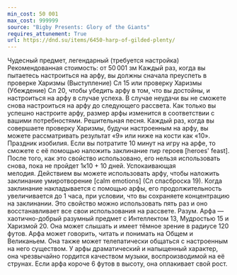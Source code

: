 ```yaml
---
min_cost: 50 001
max_cost: 999999
source: "Bigby Presents: Glory of the Giants"
requires_attunement: True
url: https://dnd.su/items/6450-harp-of-gilded-plenty/
---
```


Чудесный предмет, легендарный (требуется настройка)
Рекомендованная стоимость: от 50 001 зм
Каждый раз, когда вы пытаетесь настроиться на арфу, вы должны сначала преуспеть в проверке Харизмы (Выступление) Сл 15 или проверку Харизмы (Убеждение) Сл 20, чтобы убедить арфу в том, что вы достойны, и настроиться на арфу в случае успеха. В случае неудачи вы не сможете снова настроиться на арфу до следующего рассвета. Как только вы успешно настроите арфу, размер арфы изменится в соответствии с вашими потребностями.
Решительная песня. Каждый раз, когда вы совершаете проверку Харизмы, будучи настроенным на арфу, вы можете рассматривать результат «9» или ниже на кости как «10».
Праздник изобилия. Если вы потратите 10 минут на игру на арфе, то сможете с её помощью наложить заклинание пир героев [heroes' feast]. После того, как это свойство использовано, его нельзя использовать снова, пока не пройдет 1к10 + 10 дней.
Успокаивающая мелодия. Действием вы можете использовать арфу, чтобы наложить заклинание умиротворение [calm emotions] (Сл спасброска 19). Когда заклинание накладывается с помощью арфы, его продолжительность увеличивается до 1 часа, при условии, что вы сохраняете концентрацию на заклинании. Это свойство можно использовать пять раз и оно восстанавливает все свои использования на рассвете.
Разум. Арфа — хаотично-добрый разумный предмет с Интеллектом 13, Мудростью 15 и Харизмой 20. Она может слышать и имеет тёмное зрение в радиусе 120 футов.
Арфа может говорить, читать и понимать на Общем и Великаньем. Она также может телепатически общаться с настроенным на него существом.
У арфы драматический и напыщенный характер, она чрезвычайно гордится качеством музыки, воспроизводимой на её струнах. Если арфа короче 6 футов в высоту, она оплакивает свой рост.